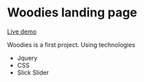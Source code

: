 # Woodies landing page

[Live demo](https://efess86.github.io/Woodies/)

Woodies is a first project. 
Using technologies
- Jquery
- CSS
- Slick Slider
